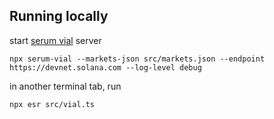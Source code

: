 ## Running locally

start [serum vial](https://github.com/tardis-dev/serum-vial) server

`npx serum-vial --markets-json src/markets.json --endpoint https://devnet.solana.com --log-level debug`

in another terminal tab, run

`npx esr src/vial.ts`
